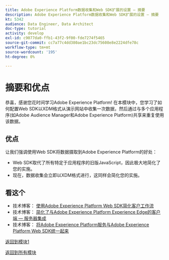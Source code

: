 ```yaml
---
title: Adobe Experience Platform数据收集和Web SDK扩展的设置 — 摘要
description: Adobe Experience Platform数据收集和Web SDK扩展的设置 — 摘要
kt: 5342
audience: Data Engineer, Data Architect
doc-type: tutorial
activity: develop
exl-id: c9077da0-ffb1-43f2-9f00-fde7274f5465
source-git-commit: cc7a77c4dd380ae1bc23dc75608e8e2224dfe78c
workflow-type: tm+mt
source-wordcount: '195'
ht-degree: 0%

---
```


# 摘要和优点

恭喜，感谢您花时间学习Adobe Experience Platform!
在本模块中，您学习了如何配置Web SDK以XDM格式从演示网站中收集一次数据，然后通过与多个应用程序(如Adobe Audience Manager和Adobe Experience Platform)共享来重复使用该数据。

## 优点

让我们强调使用Web SDK将数据摄取到Adobe Experience Platform的好处：

- Web SDK取代了所有特定于应用程序的旧版JavaScript，因此极大地简化了您的实施。
- 现在，数据收集会立即以XDM格式进行，这同样会简化您的实施。

## 看这个

- 技术博客： [使用Adobe Experience Platform Web SDK简化客户工作流](https://medium.com/adobetech/simplifying-customer-workflows-with-adobe-experience-platform-web-sdk-4e54fe134f4a)
- 技术博客： [简化了与Adobe Experience Platform Experience Edge的客户端 — 服务器集成](https://medium.com/adobetech/streamlining-client-server-integrations-with-adobe-experience-platform-experience-edge-1caaef887172)
- 技术博客： [将Adobe Experience Platform服务与Adobe Experience Platform Web SDK统一起来](https://medium.com/adobetech/unify-your-adobe-experience-platform-services-with-adobe-experience-platform-web-sdk-75cf6851a9fc)

[返回到模块1](./data-ingestion-launch-web-sdk.md)

[返回到所有模块](../../overview.md)
